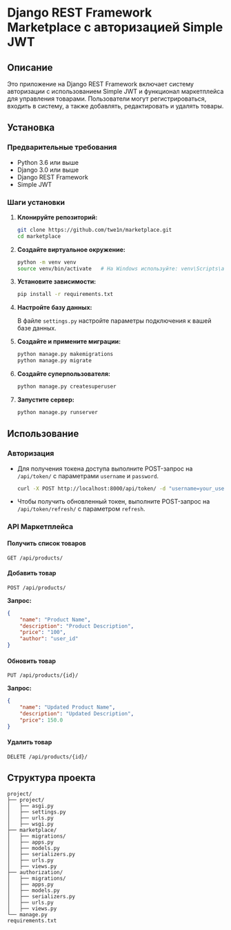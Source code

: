 # Django REST Framework Marketplace с авторизацией Simple JWT

## Описание

Это приложение на Django REST Framework включает систему авторизации с использованием Simple JWT и функционал маркетплейса для управления товарами. Пользователи могут регистрироваться, входить в систему, а также добавлять, редактировать и удалять товары.

## Установка

### Предварительные требования

- Python 3.6 или выше
- Django 3.0 или выше
- Django REST Framework
- Simple JWT

### Шаги установки

1. **Клонируйте репозиторий:**

   ```bash
   git clone https://github.com/twe1n/marketplace.git
   cd marketplace
   ```

2. **Создайте виртуальное окружение:**

   ```bash
   python -m venv venv
   source venv/bin/activate   # На Windows используйте: venv\Scripts\activate
   ```

3. **Установите зависимости:**

   ```bash
   pip install -r requirements.txt
   ```

4. **Настройте базу данных:**

   В файле `settings.py` настройте параметры подключения к вашей базе данных.

5. **Создайте и примените миграции:**

   ```bash
   python manage.py makemigrations
   python manage.py migrate
   ```

6. **Создайте суперпользователя:**

   ```bash
   python manage.py createsuperuser
   ```

7. **Запустите сервер:**

   ```bash
   python manage.py runserver
   ```

## Использование

### Авторизация

- Для получения токена доступа выполните POST-запрос на `/api/token/` с параметрами `username` и `password`.

   ```bash
   curl -X POST http://localhost:8000/api/token/ -d "username=your_username&password=your_password"
   ```

- Чтобы получить обновленный токен, выполните POST-запрос на `/api/token/refresh/` с параметром `refresh`.

### API Маркетплейса

#### Получить список товаров

```http
GET /api/products/
```

#### Добавить товар

```http
POST /api/products/
```
**Запрос:**
```json
{
    "name": "Product Name",
    "description": "Product Description",
    "price": "100",
    "author": "user_id"
}
```

#### Обновить товар

```http
PUT /api/products/{id}/
```

**Запрос:**
```json
{
    "name": "Updated Product Name",
    "description": "Updated Description",
    "price": 150.0
}
```

#### Удалить товар

```http
DELETE /api/products/{id}/
```

## Структура проекта

```
project/
├── project/
│   ├── asgi.py
│   ├── settings.py
│   ├── urls.py
│   ├── wsgi.py
├── marketplace/
│   ├── migrations/
│   ├── apps.py
│   ├── models.py
│   ├── serializers.py
│   ├── urls.py
│   ├── views.py
├── authorization/
│   ├── migrations/
│   ├── apps.py
│   ├── models.py
│   ├── serializers.py
│   ├── urls.py
│   ├── views.py
└── manage.py
requirements.txt
```
